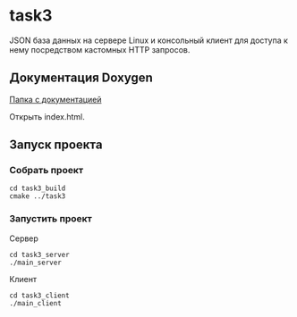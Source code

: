 # task3

JSON база данных на сервере Linux и консольный клиент для доступа к нему посредством кастомных HTTP запросов.

## Документация Doxygen
[Папка с документацией](https://github.com/jakeltree/task3/tree/master/task3/html)

Открыть index.html.

## Запуск проекта 
### Собрать проект
```
cd task3_build
cmake ../task3
```

### Запустить проект
Сервер 
```
cd task3_server
./main_server
```
Клиент
```
cd task3_client
./main_client
```
